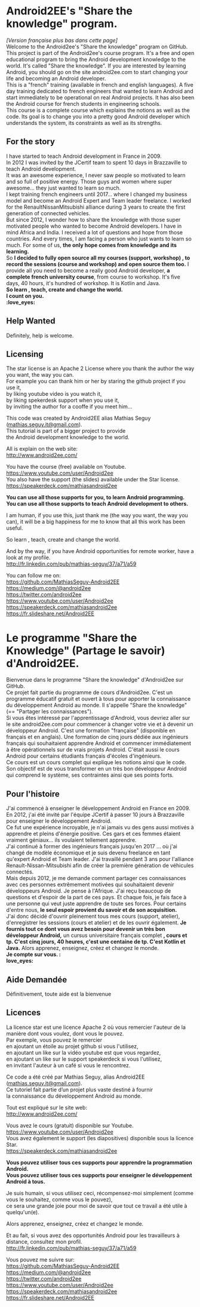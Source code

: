 # Android2EE's "Share the knowledge" program.
*[Version française plus bas dans cette page]*  
Welcome to the Android2ee's "Share the knowledge" program on GitHub.  
This project is part of the Android2ee's course program. It's a free and open educational program to bring the Android development knowledge to the world. It's called "Share the knowledge".
If you are interested by learning Android, you should go on the site android2ee.com to start changing your life and becoming an Android developer.  
This is a "french" training (available in french and english languages). A five day training dedicated to french engineers that wanted to learn Android and start immediately to be operational on real Android projects. It has also been the Android course for french students in engineering schools.   
This course is a complete course which explains the notions as well as the code. Its goal is to change you into a pretty good Android developer which understands the system, its constraints as well as its strengths.  
## For the story  
I have started to teach Android development in France in 2009.  
In 2012 I was invited by the JCertif team to spent 10 days in Brazzaville to teach Android development.   
It was an awesome experience, I never saw people so motivated to learn and so full of positive energy. Those guys and women where super awesome... they just wanted to learn so much.  
I kept training french engineers until 2017... where I changed my business model and become an Android Expert and Team leader freelance. I worked for the RenaultNissanMitsubishi alliance during 3 years to create the first generation of connected vehicles.  
But since 2012, I wonder how to share the knowledge with those super motivated people who wanted to become Android developers. I have in mind Africa and India. I received a lot of questions and hope from those countries. And every times, I am facing a person who just wants to learn so much. For some of us, **the only hope comes from knowledge and its learning.**  
So **I decided to fully open source all my courses (support, workshop) , to record the sessions (course and workshop) and open source them too.** I provide all you need to become a really good Android developer, **a complete french university course**, from course to workshop. It's five days, 40 hours, it's hundred of workshop. It is Kotlin and Java.  
**So learn , teach, create and change the world.**  
**I count on you.**  
**:love_eyes:**
## Help Wanted
Definitely, help is welcome.  
## Licensing
The star license is an Apache 2 License where you thank the author the way you want, the way you can.  
For example you can thank him or her 
   by staring the github project if you use it,  
   by liking youtube video is you watch it,   
   by liking spekerdesk support when you use it,  
   by inviting the author for a cooffe if you meet him...  
   
   This code was created by Android2EE alias Mathias Seguy   
   (mathias.seguy.it@gmail.com).  
   This tutorial is part of a bigger project to provide   
   the Android development knowledge to the world.  

   All is explain on the web site:    
                           http://www.android2ee.com/  
   
   You have the course (free) available on Youtube.  
   https://www.youtube.com/user/Android2ee  
   You also have the support (the slides) available under the Star license.  
   https://speakerdeck.com/mathiasandroid2ee  
   
   **You can use all those supports for you, to learn Android programming.  
   You can use all those supports to teach Android development to others.**  
   
   I am human, if you use this, just thank me (the way you want, the way you can),
   it will be a big happiness for me to know that all this work has been useful.  
   
   So learn , teach, create and change the world.  
   
   And by the way, if you have Android opportunities for remote worker, have a look at my profile.   
         http://fr.linkedin.com/pub/mathias-seguy/37/a71/a59

   You can follow me on:  
         https://github.com/MathiasSeguy-Android2EE  
         https://medium.com/@android2ee  
         https://twitter.com/android2ee  
         https://www.youtube.com/user/Android2ee  
         https://speakerdeck.com/mathiasandroid2ee  
         https://fr.slideshare.net/Android2EE  

# Le programme "Share the Knowledge" (Partage le savoir) d'Android2EE.
Bienvenue dans le programme "Share the knowledge" d'Android2ee sur GitHub.  
Ce projet fait partie du programme de cours d'Android2ee. C'est un programme éducatif gratuit et ouvert à tous pour apporter la connaissance du développement Android au monde. Il s'appelle "Share the knowledge" (== "Partager les connaissances").  
Si vous êtes intéressé par l'apprentissage d'Android, vous devriez aller sur le site android2ee.com pour commencer à changer votre vie et à devenir un développeur Android.
C'est une formation "française" (disponible en français et en anglais). Une formation de cinq jours dédiée aux ingénieurs français qui souhaitaient apprendre Android et commencer immédiatement à être opérationnels sur de vrais projets Android. C'était aussi le cours Android pour certains étudiants français d'écoles d'ingénieurs.  
Ce cours est un cours complet qui explique les notions ainsi que le code. Son objectif est de vous transformer en un très bon développeur Android qui comprend le système, ses contraintes ainsi que ses points forts.  
## Pour l'histoire
J'ai commencé à enseigner le développement Android en France en 2009.  
En 2012, j'ai été invité par l'équipe JCertif à passer 10 jours à Brazzaville pour enseigner le développement Android.  
Ce fut une expérience incroyable, je n'ai jamais vu des gens aussi motivés à apprendre et pleins d'énergie positive. Ces gars et ces femmes étaient vraiment géniaux… ils voulaient tellement apprendre.  
J'ai continué à former des ingénieurs français jusqu'en 2017 ... où j'ai changé de modèle économique et je suis devenu freelance en tant qu'expert Android et Team leader. J'ai travaillé pendant 3 ans pour l'alliance Renault-Nissan-Mitsubishi afin de créer la première génération de véhicules connectés.  
Mais depuis 2012, je me demande comment partager ces connaissances avec ces personnes extrêmement motivées qui souhaitaient devenir développeurs Android. Je pense à l'Afrique. J'ai reçu beaucoup de questions et d'espoir de la part de ces pays. Et chaque fois, je fais face à une personne qui veut juste apprendre de toute ses forces. Pour certains d'entre nous, **le seul espoir provient du savoir et de son acquisition.**  
J'ai donc décidé d'ouvrir pleinement tous mes cours (support, atelier), d'enregistrer les sessions (cours et atelier) et de les ouvrir également. **Je fournis tout ce dont vous avez besoin pour devenir un très bon développeur Android,** un cursus universitaire français complet **, cours et tp. C'est cinq jours, 40 heures, c'est une centaine de tp. C'est Kotlin et Java.** Alors apprenez, enseignez, créez et changez le monde.  
**Je compte sur vous. :**   
**love_eyes:**
## Aide Demandée
Définitivement, toute aide est la bienvenue  
## Licences
 La licence star est une licence Apache 2 où vous remercier l'auteur de la manière dont vous voulez, dont vous le pouvez.  
 Par exemple, vous pouvez le remercier  
   en ajoutant un étoile au projet github si vous l'utilisez,  
   en ajoutant un like sur la vidéo youtube est que vous regardez,  
   en ajoutant un like sur le support speakerdeck si vous l'utilisez,  
   en invitant l'auteur à un café si vous le rencontrez.  
   
   Ce code a été créé par Mathias Seguy, alias Android2EE  
   (mathias.seguy.it@gmail.com).  
   Ce tutoriel fait partie d’un projet plus vaste destiné à fournir  
   la connaissance du développement Android au monde.  

   Tout est expliqué sur le site web:  
                           http://www.android2ee.com/  
   
   Vous avez le cours (gratuit) disponible sur Youtube.  
   https://www.youtube.com/user/Android2ee  
   Vous avez également le support (les diapositives) disponible sous la licence Star.  
   https://speakerdeck.com/mathiasandroid2ee  
   
   **Vous pouvez utiliser tous ces supports pour apprendre la programmation Android.  
   Vous pouvez utiliser tous ces supports pour enseigner le développement Android à tous.**  
   
   Je suis humain, si vous utilisez ceci, récompensez-moi simplement (comme vous le souhaitez, comme vous le pouvez),  
   ce sera une grande joie pour moi de savoir que tout ce travail a été utile à quelqu'un(e).  
   
   Alors apprenez, enseignez, créez et changez le monde.  
   
   Et au fait, si vous avez des opportunités Android pour les travailleurs à distance, consultez mon profil.  
         http://fr.linkedin.com/pub/mathias-seguy/37/a71/a59  

   Vous pouvez me suivre sur:          
         https://github.com/MathiasSeguy-Android2EE  
         https://medium.com/@android2ee  
         https://twitter.com/android2ee  
         https://www.youtube.com/user/Android2ee  
         https://speakerdeck.com/mathiasandroid2ee  
         https://fr.slideshare.net/Android2EE
